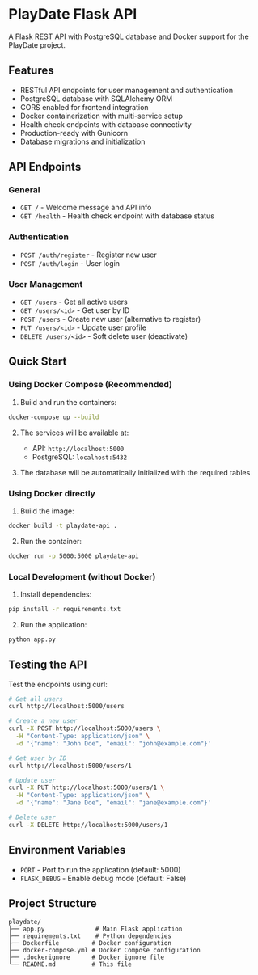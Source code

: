 # PlayDate Flask API

A Flask REST API with PostgreSQL database and Docker support for the PlayDate project.

## Features

- RESTful API endpoints for user management and authentication
- PostgreSQL database with SQLAlchemy ORM
- CORS enabled for frontend integration
- Docker containerization with multi-service setup
- Health check endpoints with database connectivity
- Production-ready with Gunicorn
- Database migrations and initialization

## API Endpoints

### General
- `GET /` - Welcome message and API info
- `GET /health` - Health check endpoint with database status

### Authentication
- `POST /auth/register` - Register new user
- `POST /auth/login` - User login

### User Management
- `GET /users` - Get all active users
- `GET /users/<id>` - Get user by ID
- `POST /users` - Create new user (alternative to register)
- `PUT /users/<id>` - Update user profile
- `DELETE /users/<id>` - Soft delete user (deactivate)

## Quick Start

### Using Docker Compose (Recommended)

1. Build and run the containers:
```bash
docker-compose up --build
```

2. The services will be available at:
   - API: `http://localhost:5000`
   - PostgreSQL: `localhost:5432`

3. The database will be automatically initialized with the required tables

### Using Docker directly

1. Build the image:
```bash
docker build -t playdate-api .
```

2. Run the container:
```bash
docker run -p 5000:5000 playdate-api
```

### Local Development (without Docker)

1. Install dependencies:
```bash
pip install -r requirements.txt
```

2. Run the application:
```bash
python app.py
```

## Testing the API

Test the endpoints using curl:

```bash
# Get all users
curl http://localhost:5000/users

# Create a new user
curl -X POST http://localhost:5000/users \
  -H "Content-Type: application/json" \
  -d '{"name": "John Doe", "email": "john@example.com"}'

# Get user by ID
curl http://localhost:5000/users/1

# Update user
curl -X PUT http://localhost:5000/users/1 \
  -H "Content-Type: application/json" \
  -d '{"name": "Jane Doe", "email": "jane@example.com"}'

# Delete user
curl -X DELETE http://localhost:5000/users/1
```

## Environment Variables

- `PORT` - Port to run the application (default: 5000)
- `FLASK_DEBUG` - Enable debug mode (default: False)

## Project Structure

```
playdate/
├── app.py              # Main Flask application
├── requirements.txt    # Python dependencies
├── Dockerfile         # Docker configuration
├── docker-compose.yml # Docker Compose configuration
├── .dockerignore      # Docker ignore file
└── README.md          # This file
```

